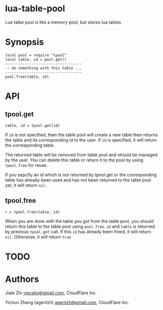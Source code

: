 lua-table-pool
==============
Lua talbe pool is like a memory pool, but stores lua tables.

Synopsis
========

    local pool = require "tpool"
    local table, id = pool.get()
    -----------------------------------
    -- do something with this table ...
    -----------------------------------
    pool.free(table, id)

API
===

tpool.get
---------
`table, id = tpool.get(id)`

If `id` is not specified, then the table pool will create a new table then returns the table and its corresponding id to the user. If `id` is specified, it will return the corresponding table.

The returned table will be removed from table pool and should be managed by the user. You can delete this table or return it to the pool by using `tpool.free` for reuse.

If you sepcify an id which is not returned by tpool.get or the corresponding table has already been used and has not been returned to the table pool yet, it will return `nil`.

tpool.free
----------
`r = tpool.free(table, id)`

When you are done with the table you got from the table pool, you should return this table to the table pool using `pool.free`.
`id` and `table` is returned by previous `tpool.get` call. If this `id` has already been freed, it will return `nil`. Otherwise, it will return `true`

TODO
====

Authors
=======
Jiale Zhi <vipcalio@gmail.com>, CloudFlare Inc.

Yichun Zhang (agentzh) <agentzh@gmail.com>, CloudFlare Inc.


